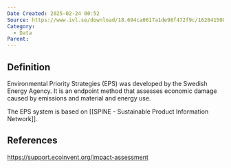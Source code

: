 ```yaml
---
Date Created: 2025-02-24 00:52
Source: https://www.ivl.se/download/18.694ca0617a1de98f472f9c/1628415088657/FULLTEXT01.pdf.
Category:
  - Data
Parent:
---
```

## Definition
Environmental Priority Strategies (EPS) was developed by the Swedish Energy Agency. It is an endpoint method that assesses economic damage caused by emissions and material and energy use.

The EPS system is based on [[SPINE - Sustainable Product Information Network]].

## References
https://support.ecoinvent.org/impact-assessment